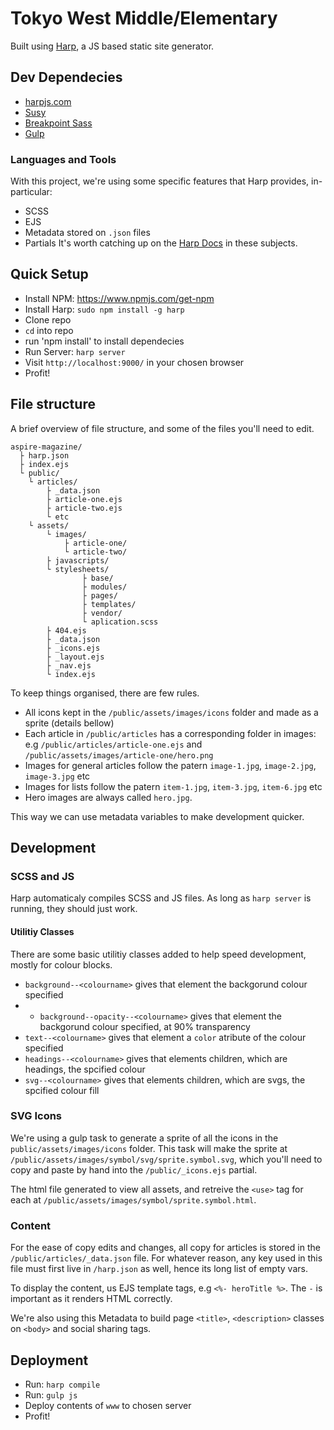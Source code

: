 # Tokyo West Middle/Elementary

Built using [Harp](http://harpjs.com/docs/), a JS based static site generator.

## Dev Dependecies

* [harpjs.com](https://www.npmjs.com/get-npm)
* [Susy](http://oddbird.net/susy/docs/index.html)
* [Breakpoint Sass](http://breakpoint-sass.com/)
* [Gulp](https://gulpjs.com)

### Languages and Tools
With this project, we're using some specific features that Harp provides, in-particular:
* SCSS
* EJS
* Metadata stored on `.json` files
* Partials
It's worth catching up on the [Harp Docs](http://harpjs.com/docs/) in these subjects.

## Quick Setup
* Install NPM: https://www.npmjs.com/get-npm
* Install Harp: `sudo npm install -g harp`
* Clone repo
* `cd` into repo
* run 'npm install' to install dependecies
* Run Server: `harp server`
* Visit `http://localhost:9000/` in your chosen browser
* Profit!

## File structure
A brief overview of file structure, and some of the files you'll need to edit.
```
aspire-magazine/
  ├ harp.json 
  ├ index.ejs
  └ public/
    └ articles/
        ├ _data.json
        ├ article-one.ejs
        ├ article-two.ejs
        └ etc
    └ assets/
        └ images/
            ├ article-one/
            └ article-two/
        ├ javascripts/
        └ stylesheets/
                ├ base/
                ├ modules/
                ├ pages/
                ├ templates/
                ├ vendor/
                └ aplication.scss
        ├ 404.ejs
        ├ _data.json
        ├ _icons.ejs
        ├ _layout.ejs
        ├ _nav.ejs
        └ index.ejs
```

To keep things organised, there are few rules.

* All icons kept in the `/public/assets/images/icons` folder and made as a sprite (details bellow)
* Each article in `/public/articles` has a corresponding folder in images: e.g `/public/articles/article-one.ejs` and `/public/assets/images/article-one/hero.png`
* Images for general articles follow the patern `image-1.jpg`, `image-2.jpg`, `image-3.jpg` etc
* Images for lists follow the patern `item-1.jpg`, `item-3.jpg`, `item-6.jpg` etc
* Hero images are always called `hero.jpg`.

This way we can use metadata variables to make development quicker.

## Development

### SCSS and JS
Harp automaticaly compiles SCSS and JS files. As long as `harp server` is running, they should just work.

#### Utilitiy Classes
There are some basic utilitiy classes added to help speed development, mostly for colour blocks.

* `background--<colourname>` gives that element the backgorund colour specified
* * `background--opacity--<colourname>` gives that element the backgorund colour specified, at 90% transparency
* `text--<colourname>` gives that element a `color` atribute of the colour specified
* `headings--<colourname>` gives that elements children, which are headings, the spcified colour
* `svg--<colourname>` gives that elements children, which are svgs, the spcified colour fill

### SVG Icons
We're using a gulp task to generate a sprite of all the icons in the `public/assets/images/icons` folder. This task will make the sprite at `/public/assets/images/symbol/svg/sprite.symbol.svg`, which you'll need to copy and paste by hand into the `/public/_icons.ejs` partial.

The html file generated to view all assets, and retreive the `<use>` tag for each at `/public/assets/images/symbol/sprite.symbol.html`.

### Content 
For the ease of copy edits and changes, all copy for articles is stored in the `/public/articles/_data.json` file. 
For whatever reason, any key used in this file must first live in `/harp.json` as well, hence its long list of empty vars.

To display the content, us EJS template tags, e.g `<%- heroTitle %>`. The `-` is important as it renders HTML correctly.

We're also using this Metadata to build page `<title>`, `<description>` classes on `<body>` and social sharing tags.

## Deployment
* Run: `harp compile`
* Run: `gulp js`
* Deploy contents of `www` to chosen server
* Profit!